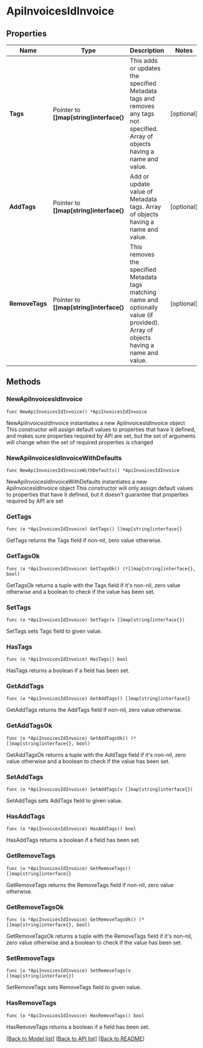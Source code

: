 # ApiInvoicesIdInvoice

## Properties

Name | Type | Description | Notes
------------ | ------------- | ------------- | -------------
**Tags** | Pointer to **[]map[string]interface{}** | This adds or updates the specified Metadata tags and removes any tags not specified. Array of objects having a name and value.  | [optional] 
**AddTags** | Pointer to **[]map[string]interface{}** | Add or update value of Metadata tags. Array of objects having a name and value.  | [optional] 
**RemoveTags** | Pointer to **[]map[string]interface{}** | This removes the specified Metadata tags matching name and optionally value (if provided). Array of objects having a name and value.  | [optional] 

## Methods

### NewApiInvoicesIdInvoice

`func NewApiInvoicesIdInvoice() *ApiInvoicesIdInvoice`

NewApiInvoicesIdInvoice instantiates a new ApiInvoicesIdInvoice object
This constructor will assign default values to properties that have it defined,
and makes sure properties required by API are set, but the set of arguments
will change when the set of required properties is changed

### NewApiInvoicesIdInvoiceWithDefaults

`func NewApiInvoicesIdInvoiceWithDefaults() *ApiInvoicesIdInvoice`

NewApiInvoicesIdInvoiceWithDefaults instantiates a new ApiInvoicesIdInvoice object
This constructor will only assign default values to properties that have it defined,
but it doesn't guarantee that properties required by API are set

### GetTags

`func (o *ApiInvoicesIdInvoice) GetTags() []map[string]interface{}`

GetTags returns the Tags field if non-nil, zero value otherwise.

### GetTagsOk

`func (o *ApiInvoicesIdInvoice) GetTagsOk() (*[]map[string]interface{}, bool)`

GetTagsOk returns a tuple with the Tags field if it's non-nil, zero value otherwise
and a boolean to check if the value has been set.

### SetTags

`func (o *ApiInvoicesIdInvoice) SetTags(v []map[string]interface{})`

SetTags sets Tags field to given value.

### HasTags

`func (o *ApiInvoicesIdInvoice) HasTags() bool`

HasTags returns a boolean if a field has been set.

### GetAddTags

`func (o *ApiInvoicesIdInvoice) GetAddTags() []map[string]interface{}`

GetAddTags returns the AddTags field if non-nil, zero value otherwise.

### GetAddTagsOk

`func (o *ApiInvoicesIdInvoice) GetAddTagsOk() (*[]map[string]interface{}, bool)`

GetAddTagsOk returns a tuple with the AddTags field if it's non-nil, zero value otherwise
and a boolean to check if the value has been set.

### SetAddTags

`func (o *ApiInvoicesIdInvoice) SetAddTags(v []map[string]interface{})`

SetAddTags sets AddTags field to given value.

### HasAddTags

`func (o *ApiInvoicesIdInvoice) HasAddTags() bool`

HasAddTags returns a boolean if a field has been set.

### GetRemoveTags

`func (o *ApiInvoicesIdInvoice) GetRemoveTags() []map[string]interface{}`

GetRemoveTags returns the RemoveTags field if non-nil, zero value otherwise.

### GetRemoveTagsOk

`func (o *ApiInvoicesIdInvoice) GetRemoveTagsOk() (*[]map[string]interface{}, bool)`

GetRemoveTagsOk returns a tuple with the RemoveTags field if it's non-nil, zero value otherwise
and a boolean to check if the value has been set.

### SetRemoveTags

`func (o *ApiInvoicesIdInvoice) SetRemoveTags(v []map[string]interface{})`

SetRemoveTags sets RemoveTags field to given value.

### HasRemoveTags

`func (o *ApiInvoicesIdInvoice) HasRemoveTags() bool`

HasRemoveTags returns a boolean if a field has been set.


[[Back to Model list]](../README.md#documentation-for-models) [[Back to API list]](../README.md#documentation-for-api-endpoints) [[Back to README]](../README.md)


